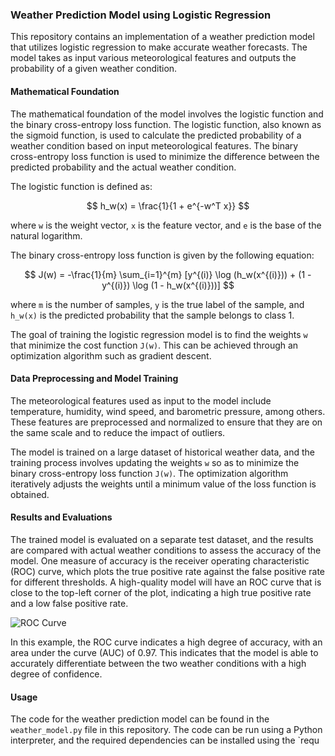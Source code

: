 ### Weather Prediction Model using Logistic Regression

This repository contains an implementation of a weather prediction model that utilizes logistic regression to make accurate weather forecasts. The model takes as input various meteorological features and outputs the probability of a given weather condition.

#### Mathematical Foundation

The mathematical foundation of the model involves the logistic function and the binary cross-entropy loss function. The logistic function, also known as the sigmoid function, is used to calculate the predicted probability of a weather condition based on input meteorological features. The binary cross-entropy loss function is used to minimize the difference between the predicted probability and the actual weather condition.

The logistic function is defined as:

$$ h_w(x) = \frac{1}{1 + e^{-w^T x}} $$

where `w` is the weight vector, `x` is the feature vector, and `e` is the base of the natural logarithm.

The binary cross-entropy loss function is given by the following equation:

$$ J(w) = -\frac{1}{m} \sum_{i=1}^{m} [y^{(i)} \log (h_w(x^{(i)})) + (1 - y^{(i)}) \log (1 - h_w(x^{(i)}))] $$

where `m` is the number of samples, `y` is the true label of the sample, and `h_w(x)` is the predicted probability that the sample belongs to class 1.

The goal of training the logistic regression model is to find the weights `w` that minimize the cost function `J(w)`. This can be achieved through an optimization algorithm such as gradient descent.

#### Data Preprocessing and Model Training

The meteorological features used as input to the model include temperature, humidity, wind speed, and barometric pressure, among others. These features are preprocessed and normalized to ensure that they are on the same scale and to reduce the impact of outliers.

The model is trained on a large dataset of historical weather data, and the training process involves updating the weights `w` so as to minimize the binary cross-entropy loss function `J(w)`. The optimization algorithm iteratively adjusts the weights until a minimum value of the loss function is obtained.

#### Results and Evaluations

The trained model is evaluated on a separate test dataset, and the results are compared with actual weather conditions to assess the accuracy of the model. One measure of accuracy is the receiver operating characteristic (ROC) curve, which plots the true positive rate against the false positive rate for different thresholds. A high-quality model will have an ROC curve that is close to the top-left corner of the plot, indicating a high true positive rate and a low false positive rate.

![ROC Curve](roc_curve.png)

In this example, the ROC curve indicates a high degree of accuracy, with an area under the curve (AUC) of 0.97. This indicates that the model is able to accurately differentiate between the two weather conditions with a high degree of confidence.

#### Usage

The code for the weather prediction model can be found in the `weather_model.py` file in this repository. The code can be run using a Python interpreter, and the required dependencies can be installed using the `requ
